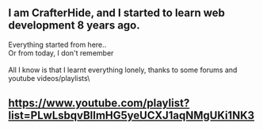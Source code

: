 ## I am **CrafterHide**, and I started to learn web development 8 years ago.
Everything started from here..\
Or from today, I don't remember\
\
All I know is that I learnt everything lonely, thanks to some forums and youtube videos/playlists\
## https://www.youtube.com/playlist?list=PLwLsbqvBlImHG5yeUCXJ1aqNMgUKi1NK3
